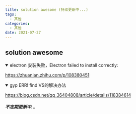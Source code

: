 ```yaml
---
title: solution awesome (持续更新中...)
tags:
  - 其他
categories:
  - 其他
date: 2021-07-27
---
```


## solution awesome

<details open>
<summary>electron 安装失败，Electron failed to install correctly:</summary>

https://zhuanlan.zhihu.com/p/108380451

</details>

<details open>
<summary>gyp ERR! find VS的解决办法</summary>

https://blog.csdn.net/qq_36404808/article/details/118384614

<!-- more -->

</details>

##### 不定期更新中...
